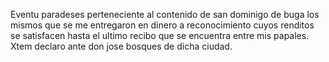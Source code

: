 Eventu paradeses perteneciente al contenido de san dominigo de buga los mismos que se me entregaron en dinero a reconocimiento cuyos renditos se satisfacen hasta el ultimo recibo que se encuentra entre mis papales. Xtem declaro ante don jose bosques de dicha ciudad.